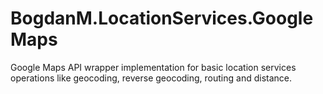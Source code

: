 # BogdanM.LocationServices.GoogleMaps
Google Maps API wrapper implementation for basic location services operations like geocoding, reverse geocoding, routing and distance.
